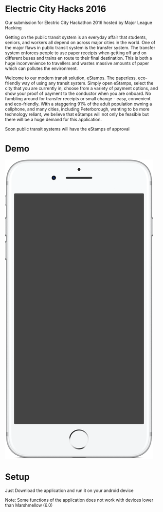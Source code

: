 # Electric City Hacks 2016
Our submission for Electric City Hackathon 2016 hosted by Major League Hacking

Getting on the public transit system is an everyday affair that students, seniors, and workers all depend on across major cities in the world. One of the major flaws in public transit system is the transfer system. The transfer system enforces people to use paper receipts when getting off and on different buses and trains en route to their final destination. This is both a huge inconvenience to travellers and wastes massive amounts of paper which can pollutes the environment. 

Welcome to our modern transit solution, eStamps. The paperless, eco-friendly way of using any transit system. Simply open eStamps, select the city that you are currently in, choose from a variety of payment options, and show your proof of payment to the conductor when you are onboard. No fumbling around for transfer receipts or small change - easy, convenient and eco-friendly. With a staggering 91% of the adult population owning a cellphone, and many cities, including Peterborough, wanting to be more technology reliant, we believe that eStamps will not only be feasible but there will be a huge demand for this application.

Soon public transit systems will have the eStamps of approval

# Demo
![alt tag](https://github.com/tzhang995/ECHacks2016/blob/master/app/src/main/res/drawable/phone.jpg)

# Setup
Just Download the application and run it on your android device

Note: Some functions of the application does not work with devices lower than Marshmellow (6.0)
